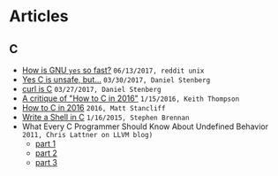 # Articles

## C

* [How is GNU `yes` so fast?](https://www.reddit.com/r/unix/comments/6gxduc/how_is_gnu_yes_so_fast/) `06/13/2017, reddit unix`
* [Yes C is unsafe, but…](https://daniel.haxx.se/blog/2017/03/30/yes-c-is-unsafe-but/) `03/30/2017, Daniel Stenberg`
* [curl is C](https://daniel.haxx.se/blog/2017/03/27/curl-is-c/) `03/27/2017, Daniel Stenberg`
* [A critique of "How to C in 2016"](https://github.com/Keith-S-Thompson/how-to-c-response) `1/15/2016, Keith Thompson`
* [How to C in 2016](https://matt.sh/howto-c) `2016, Matt Stancliff`
* [Write a Shell in C](https://brennan.io/2015/01/16/write-a-shell-in-c/) `1/16/2015, Stephen Brennan`
* What Every C Programmer Should Know About Undefined Behavior `2011, Chris Lattner on LLVM blog)`
    - [part 1](http://blog.llvm.org/2011/05/what-every-c-programmer-should-know.html)
    - [part 2](http://blog.llvm.org/2011/05/what-every-c-programmer-should-know_14.html)
    - [part 3](http://blog.llvm.org/2011/05/what-every-c-programmer-should-know_21.html)

